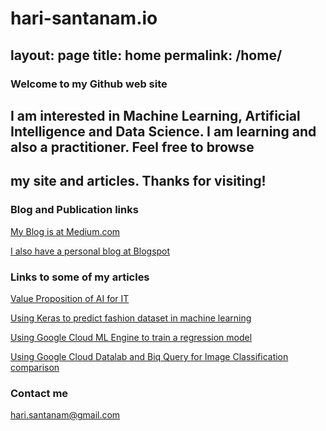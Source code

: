 # hari-santanam.io

layout: page
title: home
permalink: /home/
---
### Welcome to my Github web site
## I am interested in Machine Learning, Artificial Intelligence and Data Science.  I am learning and also a practitioner.  Feel free to browse
## my site and articles. Thanks for visiting!


### Blog and Publication links
[My Blog is at Medium.com](https://medium.com/@hari.santanam)

[I also have a personal blog at Blogspot ](http://business-it-knowledge.blogspot.com/)

### Links to some of my articles
[Value Proposition of AI for IT](https://medium.com/@hari.santanam/value-proposition-of-ai-for-it-1c8903c0ec25?source=search_post)

[Using Keras to predict fashion dataset in machine learning](https://medium.com/@hari.santanam/using-keras-to-predict-fashion-dataset-and-see-images-used-by-machine-learning-5f4a889fb1b0)

[Using Google Cloud ML Engine to train a regression model](https://medium.com/google-cloud/using-google-cloud-ml-engine-to-train-a-regression-model-e2a582de389e)

[Using Google Cloud Datalab and Biq Query for Image Classification comparison](https://medium.com/google-cloud/using-google-datalab-and-bigquery-for-image-classification-comparison-13b2ffb26e67)
			


### Contact me

[hari.santanam@gmail.com](mailto:hari.santanam@gmail.com)
